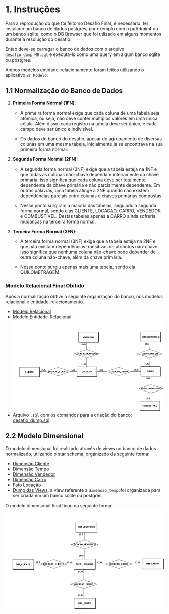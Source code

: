 # 1. Instruções
Para a reprodução do que foi feito no Desafio Final, é necessario: ter instalado um banco de dados postgres, por exemplo com o pgAdmin4 ou um banco sqlite, como o DB Browser que foi utlizado em alguns momentos durante a resolução do desafio. 

Entao deve-se carregar o banco de dados com o arquivo `desafio_dump_MR.sql` e executa-lo como uma query em algum banco sqlite ou postgres. 

Ambos modelos entidade-relacionamento foram feitos utilizando o aplicativo `Br Modelo`.

## 1.1 Normalização do Banco de Dados

1. **Primeira Forma Normal (1FN)**:
    - A primeira forma normal exige que cada coluna de uma tabela seja atômica, ou seja, não deve conter múltiplos valores em uma única célula. Além disso, cada registro na tabela deve ser único, e cada campo deve ser único e indivisível.

    - Os dados do banco do desafio, apesar do agrupamento de diversas colunas em uma mesma tabela, inicialmente ja se encontrava na sua primeira forma normal.


2. **Segunda Forma Normal (2FN)**:
    - A segunda forma normal (2NF) exige que a tabela esteja na 1NF e que todas as colunas não-chave dependam inteiramente da chave primária. Isso significa que cada coluna deve ser totalmente dependente da chave primária e não parcialmente dependente. Em outras palavras, uma tabela atinge a 2NF quando não existem dependências parciais entre colunas e chaves primárias compostas.

    - Nesse ponto surgiram a maioria das tabelas, seguindo a segunda forma normal, sendo elas CLIENTE, LOCACAO, CARRO, VENDEDOR e COMBUSTIVEL. Destas tabelas apenas a CARRO ainda sofreria mudanças na terceira forma normal.

3. **Terceira Forma Normal (3FN)**:
    - A terceira forma normal (3NF) exige que a tabela esteja na 2NF e que não existam dependências transitivas de atributos não-chave. Isso significa que nenhuma coluna não-chave pode depender de outra coluna não-chave, além da chave primária.

    - Nesse ponto surgiu apenas mais uma tabela, sendo ela QUILOMETRAGEM.

### Modelo Relacional Final Obitido
Após a normalização obtive a seguinte organização do banco, nos modelos relacional e entidade-relacionamento.

- [Modelo Relacional](/Sprint2/Evidencias/desafio/modelo_relacional.txt)
- Modelo Entidade-Relacional ![MER](/Sprint2/Evidencias/desafio/MER.png)
- Arquivo `.sql` com os comandos para a criação do banco: [desafio_dump.sql](/Sprint2/Desafio/desafio_dump_MR.sql)

## 2.2 Modelo Dimensional

O modelo dimensional foi realizado através de views no banco de dados normalizado, utlizando o star schema, organizado da seguinte forma:
- [Dimensão Cliente](/Sprint2/Evidencias/desafio/VIEWS/dimensao_cliente.csv)
- [Dimensão Tempo](/Sprint2/Evidencias/desafio/VIEWS/dimensao_tempo.csv)
- [Dimensão Vendedor](/Sprint2/Evidencias/desafio/VIEWS/dimensao_vendedor.csv)
- [Dimensão Carro](/Sprint2/Evidencias/desafio/VIEWS/dimensao_carro.csv)
- [Fato Locação](/Sprint2/Evidencias/desafio/VIEWS/fato_locacao.csv)
- [Dump das Views](/Sprint2/Desafio/modelo_dimensional.sql), a view referente a `dimensao_tempo`foi organizada para ser criada em um banco sqlite ou postgres.

O modelo dimensonal final ficou da seguinte forma:
![Modelo Dimensional](/Sprint2/Evidencias/desafio/MER_DIMENSIONAL.png)